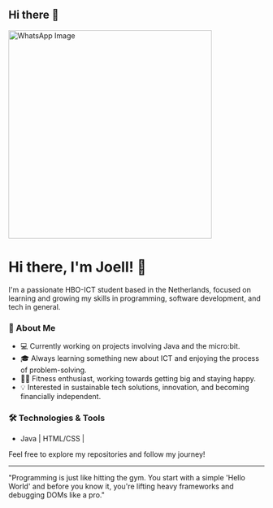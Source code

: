 ## Hi there 👋

<img src="https://github.com/user-attachments/assets/b39c0fed-d0a8-4e21-b8c3-eb89b305d337" alt="WhatsApp Image" width="400" height="410"/>

# Hi there, I'm Joell! 👋

I'm a passionate HBO-ICT student based in the Netherlands, focused on learning and growing my skills in programming, software development, and tech in general. 

### 🚀 About Me
- 💻 Currently working on projects involving Java and the micro:bit.
- 🎓 Always learning something new about ICT and enjoying the process of problem-solving.
- 🏋️‍♂️ Fitness enthusiast, working towards getting big and staying happy.
- 💡 Interested in sustainable tech solutions, innovation, and becoming financially independent.

### 🛠️ Technologies & Tools
- Java | HTML/CSS |

Feel free to explore my repositories and follow my journey!

---
"Programming is just like hitting the gym. You start with a simple 'Hello World' and before you know it, you're lifting heavy frameworks and debugging DOMs like a pro."

